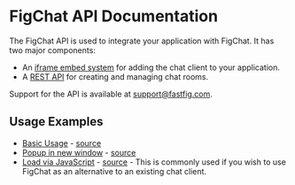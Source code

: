 FigChat API Documentation
=========================

The FigChat API is used to integrate your application with FigChat.  It has two major components:
- An [iframe embed system](docs/iframe.md) for adding the chat client to your application.
- A [REST API](docs/REST.md) for creating and managing chat rooms.

Support for the API is available at [support@fastfig.com](mailto:support@fastfig.com).

Usage Examples
--------------
- [Basic Usage](http://htmlpreview.github.io/?https://github.com/FastFig/FigChat-API/blob/master/examples/basic.html) - [source](/examples/basic.html)
- [Popup in new window](http://htmlpreview.github.io/?https://github.com/FastFig/FigChat-API/blob/master/examples/popup.html) - [source](/examples/popup.html)
- [Load via JavaScript](http://htmlpreview.github.io/?https://github.com/FastFig/FigChat-API/blob/master/examples/javascript.html) - [source](/examples/javascript.html) - This is commonly used if you wish to use FigChat as an alternative to an existing chat client.